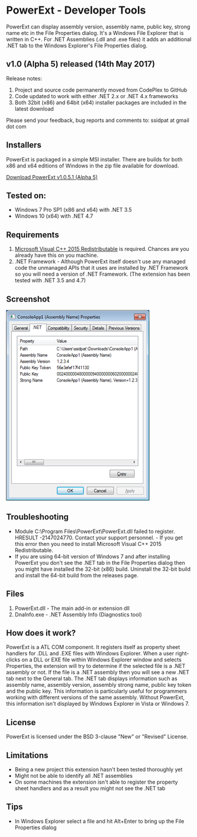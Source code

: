 # PowerExt - Developer Tools
PowerExt can display assembly version, assembly name, public key, strong name etc in the File Properties dialog. It's a Windows File Explorer that is written in C++. For .NET Assemblies (.dll and .exe files) it adds an additional .NET tab to the Windows Explorer's File Properties dialog.


## v1.0 (Alpha 5) released (14th May 2017)
Release notes:
1. Project and source code permanently moved from CodePlex to GitHub
2. Code updated to work with either .NET 2.x or .NET 4.x frameworks
3. Both 32bit (x86) and 64bit (x64) installer packages are included in the latest download

Please send your feedback, bug reports and comments to: ssidpat at gmail dot com


## Installers
PowerExt is packaged in a simple MSI installer. There are builds for both x86 and x64 editions of Windows in the zip file available for download. 

[Download PowerExt v1.0.5.1 (Alpha 5)](https://github.com/ssidpat/powerext/releases/download/v1.0.5.1/PowerExt-1.0.5.1.Alpha.5.zip)

## Tested on:
* Windows 7 Pro SP1 (x86 and x64) with .NET 3.5 
* Windows 10 (x64) with .NET 4.7


## Requirements
1. [Microsoft Visual C++ 2015 Redistributable](https://www.microsoft.com/en-us/download/details.aspx?id=53587 "Visual C++ 2015 Redistributable") is required. Chances are you already have this on you machine.
2. .NET Framework - Although PowerExt itself doesn't use any managed code the unmanaged APIs that it uses are installed by .NET Framework so you will need a version of .NET Framework. (The extension has been tested with .NET 3.5 and 4.7) 


## Screenshot
![](img/PowerExt-Screenshot-01.png?raw=true)


## Troubleshooting
* Module C:\Program Files\PowerExt\PowerExt.dll failed to register. HRESULT -2147024770. Contact your support personnel. - If you get this error then you need to install Microsoft Visual C++ 2015 Redistributable.
* If you are using 64-bit version of Windows 7 and after installing PowerExt you don't see the .NET tab in the File Properties dialog then you might have installed the 32-bit (x86) build. Uninstall the 32-bit build and install the 64-bit build from the releases page. 


## Files
1. PowerExt.dll - The main add-in or extension dll
2. DnaInfo.exe - .NET Assembly Info (Diagnostics tool)


## How does it work?
PowerExt is a ATL COM component. It registers itself as property sheet handlers for .DLL and .EXE files with Windows Explorer. When a user right-clicks on a DLL or EXE file within Windows Explorer window and selects Properties, the extension will try to determine if the selected file is a .NET assembly or not. If the file is a .NET assembly then you will see a new .NET tab next to the General tab. The .NET tab displays information such as assembly name, assembly version, assembly strong name, public key token and the public key. This information is particularly useful for programmers working with different versions of the same assembly. Without PowerExt, this information isn't displayed by Windows Explorer in Vista or Windows 7.


## License
PowerExt is licensed under the BSD 3-clause "New" or "Revised" License. 


## Limitations
* Being a new project this extension hasn't been tested thoroughly yet
* Might not be able to identify all .NET assemblies
* On some machines the extension isn't able to register the property sheet handlers and as a result you might not see the .NET tab


## Tips
* In Windows Explorer select a file and hit Alt+Enter to bring up the File Properties dialog

